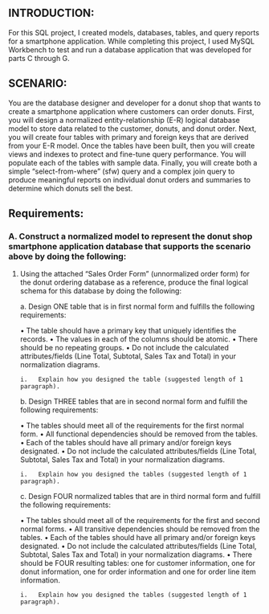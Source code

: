 ## INTRODUCTION:

For this SQL project, I created models, databases, tables, and query reports for a smartphone application. While completing this project, I used MySQL Workbench to test and run a database application that was developed for parts C through G.

## SCENARIO:

You are the database designer and developer for a donut shop that wants to create a smartphone application where customers can order donuts. First, you will design a normalized entity-relationship (E-R) logical database model to store data related to the customer, donuts, and donut order. Next, you will create four tables with primary and foreign keys that are derived from your E-R model. Once the tables have been built, then you will create views and indexes to protect and fine-tune query performance. You will populate each of the tables with sample data. Finally, you will create both a simple “select-from-where” (sfw) query and a complex join query to produce meaningful reports on individual donut orders and summaries to determine which donuts sell the best.

## Requirements:

### A.  Construct a normalized model to represent the donut shop smartphone application database that supports the scenario above by doing the following:

1.  Using the attached “Sales Order Form” (unnormalized order form) for the donut ordering database as a reference, produce the final logical schema for this database by doing the following:

	a.  Design ONE table that is in first normal form and fulfills the following requirements:

	•   The table should have a primary key that uniquely identifies the records.
	•   The values in each of the columns should be atomic.
	•   There should be no repeating groups.
	•   Do not include the calculated attributes/fields (Line Total, Subtotal, Sales Tax and Total) in your normalization diagrams.

 		i.   Explain how you designed the table (suggested length of 1 paragraph).

	b.  Design THREE tables that are in second normal form and fulfill the following requirements:

	•   The tables should meet all of the requirements for the first normal form.
	•   All functional dependencies should be removed from the tables.
	•   Each of the tables should have all primary and/or foreign keys designated.
	•   Do not include the calculated attributes/fields (Line Total, Subtotal, Sales Tax and Total) in your normalization diagrams.

 		i.   Explain how you designed the tables (suggested length of 1 paragraph).

	c.  Design FOUR normalized tables that are in third normal form and fulfill the following requirements:

	•   The tables should meet all of the requirements for the first and second normal forms.
	•   All transitive dependencies should be removed from the tables.
	•   Each of the tables should have all primary and/or foreign keys designated.
	•   Do not include the calculated attributes/fields (Line Total, Subtotal, Sales Tax and Total) in your normalization diagrams.
	•   There should be FOUR resulting tables: one for customer information, one for donut information, one for order information and one for order line item information.

 		i.   Explain how you designed the tables (suggested length of 1 paragraph).
